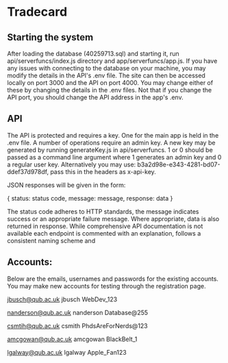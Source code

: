# Tradecard

## Starting the system
After loading the database (40259713.sql) and starting it, run api/serverfuncs/index.js directory and app/serverfuncs/app.js. If you have any issues with connecting to the database on your machine, you may modify the details in the API's .env file. The site can then be accessed locally on port 3000 and the API on port 4000. You may change either of these by changing the details in the .env files. Not that if you change the API port, you should change the API address in the app's .env.

## API
The API is protected and requires a key. One for the main app is held in the .env file. A number of operations require an admin key. A new key may be generated by running generateKey.js in api/serverfuncs. 1 or 0 should be passed as a command line argument where 1 generates an admin key and 0 a regular user key. Alternatively you may use: b3a2d98e-e343-4281-bd07-ddef37d978df, pass this in the headers as x-api-key.

JSON responses will be given in the form:

{
    status: status code,
    message: message,
    response: data
}

The status code adheres to HTTP standards, the message indicates success or an appropriate failure message. Where appropriate, data is also returned in response. While comprehensive API documentation is not available each endpoint is commented with an explanation, follows a consistent naming scheme and 

## Accounts:
Below are the emails, usernames and passwords for the existing accounts. You may make new accounts for testing through the registration page.

jbusch@qub.ac.uk
jbusch
WebDev_123

nanderson@qub.ac.uk
nanderson
Database@255

csmtih@qub.ac.uk
csmith
PhdsAreForNerds@123

amcgowan@qub.ac.uk
amcgowan
BlackBelt_1

lgalway@qub.ac.uk
lgalway
Apple_Fan123